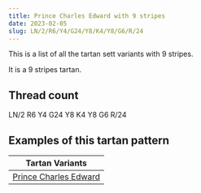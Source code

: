 ```yaml
---
title: Prince Charles Edward with 9 stripes
date: 2023-02-05
slug: LN/2/R6/Y4/G24/Y8/K4/Y8/G6/R/24
---
```

This is a list of all the tartan sett variants with 9 stripes.

It is a 9 stripes tartan.


## Thread count
LN/2 R6 Y4 G24 Y8 K4 Y8 G6 R/24

## Examples of this tartan pattern

| Tartan Variants |
|---------------|
| [Prince Charles Edward](/variants/ln/2/r6/y4/g24/y8/k4/y8/g6/r/24-g008000-k000000-lne0e0e0-rc00000-yf0c000)||
